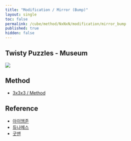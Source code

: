 ```yaml
---
title: "Modification / Mirror (Bump)"
layout: single
toc: false
permalink: /cube/method/NxNxN/modification/mirror_bump
published: true
hidden: false
---
```


<head>
  <base target="_blank">
</head>



## Twisty Puzzles - Museum

<a href="https://twistypuzzles.com/app/museum/museum_showitem.php?pkey=1579">
  <img src="https://twistypuzzles.com/museum/large/01579-02.jpg">
</a>



## Method

- [3x3x3 / Method](/cube/method/NxNxN/original/3x3x3#method)



## Reference

- [아이엠준](https://youtu.be/5BFRk7amyvk)
- [듀나메스](https://youtu.be/p3OJSbWopqg)
- [굿맨](https://youtu.be/CnfKhEWBI6I)
